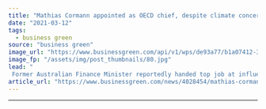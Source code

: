 ```yaml
---
title: "Mathias Cormann appointed as OECD chief, despite climate concerns"
date: "2021-03-12"
tags: 
  - business green
source: "business green"
image_url: "https://www.businessgreen.com/api/v1/wps/de93a77/b1a07412-372d-4a2b-8db8-662646683f21/5/Pollution-Daniel-Lerps-185x114.jpg"
image_fp: "/assets/img/post_thumbnails/80.jpg"
lead: "
 Former Australian Finance Minister reportedly handed top job at influential agency, prompting warnings from green group's over his previous opposition to ambitious climate action ..."
article_url: "https://www.businessgreen.com/news/4028454/mathias-cormann-appointed-oecd-chief-despite-climate-concerns"
---
```


---
